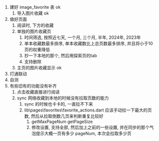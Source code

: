 1. 建好 image_favorite 表 ok
   1. 导入图片收藏 ok
2. 做好页面
   1. 阅读时, 下方的收藏
   2. 单独的图片收藏页
      1. 时间筛选, 按照近七天, 一个月, 三个月, 半年, 2024年, 2023年
      2. 单本收藏数最多排序, 单本收藏数比上总页数最多排序, 并且将小于10页的权重降低
      3. 抄一下本地的那个, 然后用探索页的tab
      4. 支持删除
   3. 主页的图片收藏显示 ok
3. 打通联动
4. 自测
5. 有些旧有的功能没有补齐
   1. 点击收藏直接进行阅读
   2. sync 网络收藏到本地的时候没有拉取页数的能力
      1. sync 的时候也卡卡的, 一直拉不下来
      2. lib\pages\favorites\favorite_actions.dart 应该手动拉一下最大的页数, 然后从拉取倒数几页来判断重复比较好
         1. getMaxPageNum getPageSize
         2. 修改设置, 支持全部, 然后加上之前的一些设置, 并在同步的那个气泡提示大概一页有多少 pageNum, 本次会拉取多少页